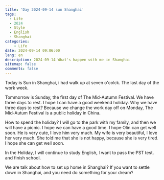 ```yaml
---
title: 'Day 2024-09-14 sun Shanghai'
tags:
  - Life
  - 2024
  - Style
  - English
  - Shanghai
categories:
    - Life
date: 2024-09-14 09:06:00
lang: en
description: 2024-09-14 What's happen with me in Shanghai
sitemap: false
comments: false
---
```

Today is Sun in Shanghai, i had walk up at seven o'colck. The last day of the work week.

Tommorrow is Sunday, the first day of The Mid-Autumn Festival. We have three days to rest. I hope I can have a good weekend holiday. Why we have three days to rest? Because we change the work day off on Monday, The Mid-Autum Festival is a public holiday in China.

How to spend the holiday? I will go to the park with my family, and then we will have a picnic. I hope we can have a good time. I hope Olin can get well soon. He is very cute, I love him very much. My wife is very beautiful, I love her very much. She told me that she is not happy, because she is very tired. I hope she can get well soon.

In the Holiday, I will continue to study English, I want to pass the PST test. and finish school.

We are talk about how to set up home in Shanghai? If you want to settle down in Shanghai, and you need do something for your dream? 